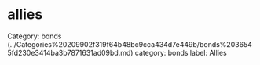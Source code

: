# allies

Category: bonds (../Categories%20209902f319f64b48bc9cca434d7e449b/bonds%2036545fd230e3414ba3b7871631ad09bd.md)
category: bonds
label: Allies

[](allies%20a6dc0073680849fba872e02291b934b0/Untitled%20d545faa4d79c47ceb362fc64384ff9fe.md)